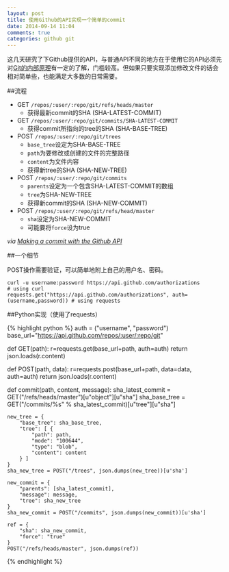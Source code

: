 ```yaml
---
layout: post
title: 使用Github的API实现一个简单的commit
date: 2014-09-14 11:04
comments: true
categories: github git
---
```


这几天研究了下Github提供的API，与普通API不同的地方在于使用它的API必须先对[Git的内部原理](http://git-scm.com/book/zh/Git-%E5%86%85%E9%83%A8%E5%8E%9F%E7%90%86)有一定的了解，门槛较高。但如果只要实现添加修改文件的话会相对简单些，也能满足大多数的日常需要。

##流程

- GET `/repos/:user/:repo/git/refs/heads/master`
    + 获得最新commit的SHA (SHA-LATEST-COMMIT)
- GET `/repos/:user/:repo/git/commits/SHA-LATEST-COMMIT`
    + 获得commit所指向的tree的SHA (SHA-BASE-TREE)
- POST `/repos/:user/:repo/git/trees`
    + `base_tree`设定为SHA-BASE-TREE
    + `path`为要修改或创建的文件的完整路径
    + `content`为文件内容
    + 获得新tree的SHA (SHA-NEW-TREE)
- POST `/repos/:user/:repo/git/commits`
    + `parents`设定为一个包含SHA-LATEST-COMMIT的数组
    + `tree`为SHA-NEW-TREE
    + 获得新commit的SHA (SHA-NEW-COMMIT)
- POST `/repos/:user/:repo/git/refs/head/master`
    + `sha`设定为SHA-NEW-COMMIT
    + 可能要将`force`设为true

*via [Making a commit with the Github API](http://www.mdswanson.com/blog/2011/07/23/digging-around-the-github-api-take-2.html)*

##一个细节

POST操作需要验证，可以简单地附上自己的用户名、密码。

    curl -u username:password https://api.github.com/authorizations                 # using curl
    requests.get("https://api.github.com/authorizations", auth=(username,password)) # using requests

##Python实现（使用了requests）

{% highlight python %}
auth = ("username", "password")
base_url="https://api.github.com/repos/:user/:repo/git"

def GET(path):
	r=requests.get(base_url+path, auth=auth)
	return json.loads(r.content)

def POST(path, data):
	r=requests.post(base_url+path, data=data, auth=auth)
	return json.loads(r.content)

def commit(path, content, message):
	sha_latest_commit = GET("/refs/heads/master")[u"object"][u"sha"]
	sha_base_tree = GET("/commits/%s" % sha_latest_commit)[u"tree"][u"sha"]
	
	new_tree = {
		"base_tree": sha_base_tree,
		"tree": [ {
			"path": path,
			"mode": "100644",
			"type": "blob",
			"content": content
		} ]
	}
	sha_new_tree = POST("/trees", json.dumps(new_tree))[u'sha']

	new_commit = {
		"parents": [sha_latest_commit],
		"message": message,
		"tree": sha_new_tree
	}
	sha_new_commit = POST("/commits", json.dumps(new_commit))[u'sha']

	ref = {
		"sha": sha_new_commit,
		"force": "true"
	}
	POST("/refs/heads/master", json.dumps(ref))
{% endhighlight %}